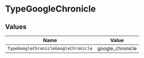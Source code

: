 # TypeGoogleChronicle


## Values

| Name                                 | Value                                |
| ------------------------------------ | ------------------------------------ |
| `TypeGoogleChronicleGoogleChronicle` | google_chronicle                     |